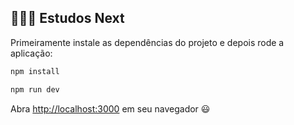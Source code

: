 
## 👩🏻‍💻 Estudos Next

Primeiramente instale as dependências do projeto e depois rode a aplicação:

```bash
npm install

npm run dev
```

Abra [http://localhost:3000](http://localhost:3000) em seu navegador 😃
